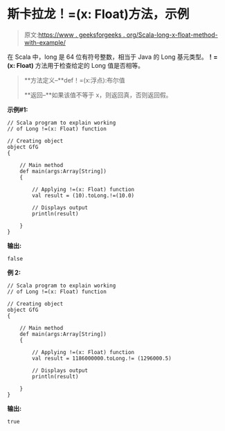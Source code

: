 # 斯卡拉龙！=(x: Float)方法，示例

> 原文:[https://www . geeksforgeeks . org/Scala-long-x-float-method-with-example/](https://www.geeksforgeeks.org/scala-long-x-float-method-with-example/)

在 Scala 中，long 是 64 位有符号整数，相当于 Java 的 Long 基元类型。**！=(x: Float)** 方法用于检查给定的 Long 值是否相等。

> **方法定义–**def！=(x:浮点):布尔值
> 
> **返回–**如果该值不等于 x，则返回真，否则返回假。

**示例#1:**

```
// Scala program to explain working 
// of Long !=(x: Float) function

// Creating object
object GfG
{ 

    // Main method
    def main(args:Array[String])
    {

        // Applying !=(x: Float) function
        val result = (10).toLong.!=(10.0)

        // Displays output
        println(result)

    }
} 
```

**输出:**

```
false
```

**例 2:**

```
// Scala program to explain working
// of Long !=(x: Float) function

// Creating object
object GfG
{ 

    // Main method
    def main(args:Array[String])
    {

        // Applying !=(x: Float) function
        val result = 1186000000.toLong.!= (1296000.5)

        // Displays output
        println(result)

    }
} 
```

**输出:**

```
true
```